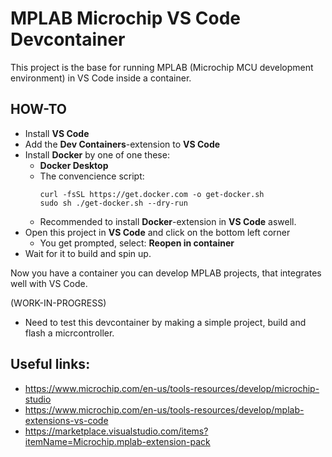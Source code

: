 # MPLAB Microchip VS Code Devcontainer

This project is the base for running MPLAB (Microchip MCU development environment) in VS Code inside a container.


## HOW-TO

- Install **VS Code**
- Add the **Dev Containers**-extension to **VS Code**
- Install **Docker** by one of one these:
    - **Docker Desktop**
    - The convencience script:
        ```
        curl -fsSL https://get.docker.com -o get-docker.sh
        sudo sh ./get-docker.sh --dry-run
        ```
    - Recommended to install **Docker**-extension in **VS Code** aswell.
- Open this project in **VS Code** and click on the bottom left corner
    - You get prompted, select: **Reopen in container**
- Wait for it to build and spin up.

Now you have a container you can develop MPLAB projects, that integrates well with VS Code.


(WORK-IN-PROGRESS)
- Need to test this devcontainer by making a simple project, build and flash a micrcontroller.


## Useful links:

- https://www.microchip.com/en-us/tools-resources/develop/microchip-studio
- https://www.microchip.com/en-us/tools-resources/develop/mplab-extensions-vs-code
- https://marketplace.visualstudio.com/items?itemName=Microchip.mplab-extension-pack

